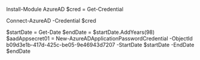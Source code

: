 Install-Module AzureAD
$cred = Get-Credential

Connect-AzureAD -Credential $cred

$startDate = Get-Date
$endDate = $startDate.AddYears(98)
$aadAppsecret01 = New-AzureADApplicationPasswordCredential -ObjectId b09d3e1b-417d-425c-be05-9e46943d7207 -StartDate $startDate -EndDate $endDate